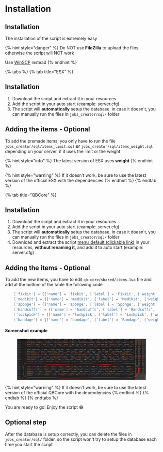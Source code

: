 # Installation

## Installation

The installation of the script is extremely easy

{% hint style="danger" %}
Do NOT use **FileZilla** to upload the files, otherwise the script will NOT work

Use [WinSCP](https://winscp.net/eng/download.php) instead
{% endhint %}

{% tabs %}
{% tab title="ESX" %}
## Installation

1. Download the script and extract it in your resources
2. Add the script in your auto start (example: server.cfg)
3. The script will **automatically** setup the database, in case it doesn't, you can manually run the files in `jobs_creator/sql/` folder

## Adding the items - Optional

To add the premade items, you only have to run the file `jobs_creator/sql/items_limit.sql` **or** `jobs_creator/sql/items_weight.sql` depending on your server, if it uses the limit or the weight

{% hint style="info" %}
The latest version of ESX uses **weight**
{% endhint %}

{% hint style="warning" %}
If it doesn't work, be sure to use the latest version of the official ESX with the dependencies
{% endhint %}
{% endtab %}

{% tab title="QBCore" %}
## Installation

1. Download the script and extract it in your resources
2. Add the script in your auto start (example: server.cfg)
3. The script will **automatically** setup the database, in case it doesn't, you can manually run the files in `jobs_creator/sql/` folder
4. Download and extract the script [menu\_default (clickable link)](https://drive.google.com/file/d/1Ezz-d50NIKQZeZJ-RgyclvNG7qC4Nfu8/view?usp=sharing) in your resources, **without renaming it**, and add it to auto start (example: server.cfg)

## Adding the items - Optional

To add the new items, you have to edit `qb-core/shared/items.lua` file and add at the bottom of the table the following code

```lua
	['fixkit'] = {['name'] = 'fixkit', ['label'] = 'Fixkit', ['weight'] = 500, ['type'] = 'item', ['image'] = 'your_image.png', ['unique'] = false, ['useable'] = false, ['shouldClose'] = false, ['combinable'] = nil},
	['medikit'] = {['name'] = 'medikit', ['label'] = 'Medikit', ['weight'] = 500, ['type'] = 'item', ['image'] = 'your_image.png', ['unique'] = false, ['useable'] = false, ['shouldClose'] = false, ['combinable'] = nil},
	['sponge'] = {['name'] = 'sponge', ['label'] = 'Sponge', ['weight'] = 500, ['type'] = 'item', ['image'] = 'your_image.png', ['unique'] = false, ['useable'] = false, ['shouldClose'] = false, ['combinable'] = nil},
	['handcuffs'] = {['name'] = 'handcuffs', ['label'] = 'Handcuffs', ['weight'] = 500, ['type'] = 'item', ['image'] = 'your_image.png', ['unique'] = false, ['useable'] = false, ['shouldClose'] = false, ['combinable'] = nil},
	['lockpick'] = {['name'] = 'lockpick', ['label'] = 'Lockpick', ['weight'] = 500, ['type'] = 'item', ['image'] = 'your_image.png', ['unique'] = false, ['useable'] = false, ['shouldClose'] = false, ['combinable'] = nil},
	['bandage'] = {['name'] = 'bandage', ['label'] = 'Bandage', ['weight'] = 500, ['type'] = 'item', ['image'] = 'your_image.png', ['unique'] = false, ['useable'] = false, ['shouldClose'] = false, ['combinable'] = nil},
```

#### Screenshot example

<figure><img src="../.gitbook/assets/qb_core_jobs_creator_items.jpg" alt=""><figcaption></figcaption></figure>

{% hint style="warning" %}
If it doesn't work, be sure to use the latest version of the official QBCore with the dependencies
{% endhint %}
{% endtab %}
{% endtabs %}

You are ready to go! Enjoy the script 😁

## Optional step

After the database is setup correctly, you can delete the files in `jobs_creator/sql/` folder, so the script won't try to setup the database each time you start the script
